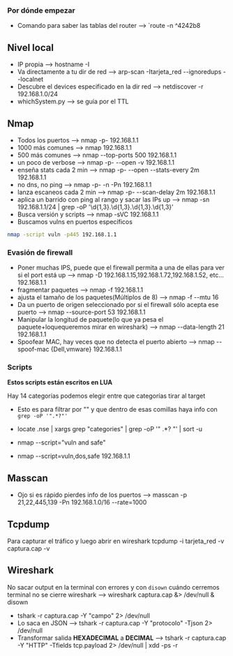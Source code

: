 ### Por dónde empezar

- Comando para saber las tablas del router --> `route -n  ^4242b8
## Nivel local

- IP propia --> hostname -I
- Va directamente a tu dir de red --> arp-scan -Itarjeta_red --ignoredups --localnet
- Descubre el devices especificado en la dir red --> netdiscover -r 192.168.1.0/24
- whichSystem.py --> se guía por el TTL

## Nmap 


- Todos los puertos --> nmap -p- 192.168.1.1 
- 1000 más comunes --> nmap 192.168.1.1
- 500 más comunes --> nmap --top-ports 500 192.168.1.1
- un poco de verbose --> nmap -p- --open -v 192.168.1.1
- enseña stats cada 2 min --> nmap -p- --open --stats-every 2m 192.168.1.1
- no dns, no ping --> nmap -p- -n -Pn 192.168.1.1
- lanza escaneos cada 2 min --> nmap -p- --scan-delay 2m 192.168.1.1
- aplica un barrido con ping al rango y sacar las IPs up --> nmap -sn 192.168.1.1/24 | grep -oP '\d{1,3}\.\d{1,3}\.\d{1,3}\.\d{1,3}'
- Busca versión y scripts --> nmap -sVC 192.168.1.1
- Buscamos vulns en puertos específicos
```bash
nmap -script vuln -p445 192.168.1.1
```
### Evasión de firewall

- Poner muchas IPS, puede que el firewall permita  a una de ellas para ver si el port está up --> nmap -D 192.168.1.15,192.168.1.72,192.168.1.52, etc... 192.168.1.1
- fragmentar paquetes --> nmap -f 192.168.1.1
- ajusta el tamaño de los paquetes(Múltiplos de 8) --> nmap -f --mtu 16
- Da un puerto de origen seleccionado por si el firewall sólo acepta ese puerto --> nmap --source-port 53 192.168.1.1
- Manipular la longitud de paquete(lo que ya pesa el paquete+loquequeremos mirar en wireshark) --> nmap --data-length 21 192.168.1.1
- Spoofear MAC, hay veces que no detecta el puerto abierto --> nmap --spoof-mac {Dell,vmware} 192.168.1.1
### Scripts

**Estos scripts están escritos en LUA**

Hay 14 categorías podemos elegir entre que categorías tirar al target
- Esto es para filtrar por "" y que dentro de esas comillas haya info con `grep -oP '".*?"'`
- locate .nse | xargs grep "categories" | grep -oP '" .\*? "' | sort -u

- nmap --script="vuln and safe"
- nmap --script=vuln,dos,safe 192.168.1.1

## Masscan

- Ojo si es rápido pierdes info de los puertos -->  masscan -p 21,22,445,139 -Pn 192.168.1.0/16 --rate=1000
## Tcpdump

Para capturar el tráfico y luego abrir en wireshark
tcpdump -i tarjeta_red -v captura.cap -v
## Wireshark

No sacar output en la terminal  con errores y con `disown` cuándo cerremos terminal no se cierre wireshark --> wireshark captura.cap &> /dev/null & disown

- tshark -r captura.cap -Y "campo" 2> /dev/null
- Lo saca en JSON --> tshark -r captura.cap -Y "protocolo" -Tjson 2> /dev/null
- Transformar salida **HEXADECIMAL** a **DECIMAL** --> tshark -r captura.cap -Y "HTTP" -Tfields tcp.payload 2> /dev/null | xdd -ps -r

